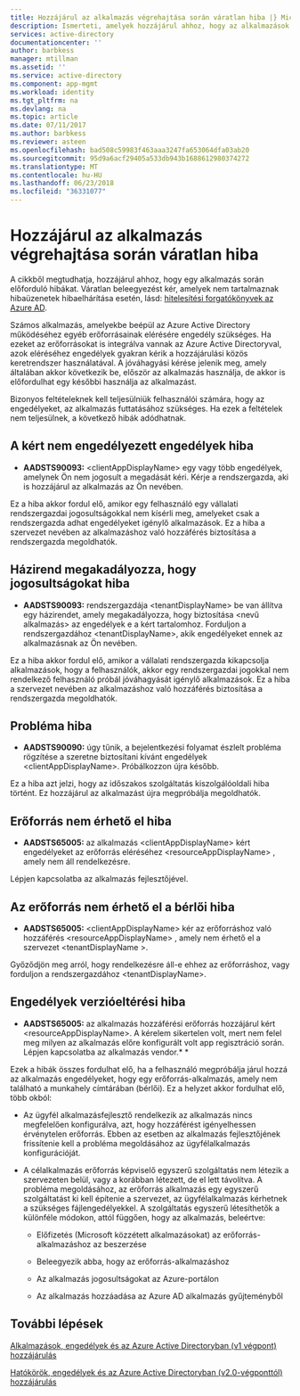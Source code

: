 ```yaml
---
title: Hozzájárul az alkalmazás végrehajtása során váratlan hiba |} Microsoft Docs
description: Ismerteti, amelyek hozzájárul ahhoz, hogy az alkalmazások és a rájuk vonatkozó teendők során előforduló hibák
services: active-directory
documentationcenter: ''
author: barbkess
manager: mtillman
ms.assetid: ''
ms.service: active-directory
ms.component: app-mgmt
ms.workload: identity
ms.tgt_pltfrm: na
ms.devlang: na
ms.topic: article
ms.date: 07/11/2017
ms.author: barbkess
ms.reviewer: asteen
ms.openlocfilehash: bad508c59983f463aaa3247fa653064dfa03ab20
ms.sourcegitcommit: 95d9a6acf29405a533db943b1688612980374272
ms.translationtype: MT
ms.contentlocale: hu-HU
ms.lasthandoff: 06/23/2018
ms.locfileid: "36331077"
---
```

# <a name="unexpected-error-when-performing-consent-to-an-application"></a>Hozzájárul az alkalmazás végrehajtása során váratlan hiba

A cikkből megtudhatja, hozzájárul ahhoz, hogy egy alkalmazás során előforduló hibákat. Váratlan beleegyezést kér, amelyek nem tartalmaznak hibaüzenetek hibaelhárítása esetén, lásd: [hitelesítési forgatókönyvek az Azure AD](https://docs.microsoft.com/azure/active-directory/develop/active-directory-authentication-scenarios).

Számos alkalmazás, amelyekbe beépül az Azure Active Directory működéséhez egyéb erőforrásainak elérésére engedély szükséges. Ha ezeket az erőforrásokat is integrálva vannak az Azure Active Directoryval, azok eléréséhez engedélyek gyakran kérik a hozzájárulási közös keretrendszer használatával. A jóváhagyási kérése jelenik meg, amely általában akkor következik be, először az alkalmazás használja, de akkor is előfordulhat egy későbbi használja az alkalmazást.

Bizonyos feltételeknek kell teljesülniük felhasználói számára, hogy az engedélyeket, az alkalmazás futtatásához szükséges. Ha ezek a feltételek nem teljesülnek, a következő hibák adódhatnak.

## <a name="requesting-not-authorized-permissions-error"></a>A kért nem engedélyezett engedélyek hiba
* **AADSTS90093:** &lt;clientAppDisplayName&gt; egy vagy több engedélyek, amelynek Ön nem jogosult a megadását kéri. Kérje a rendszergazda, aki is hozzájárul az alkalmazás az Ön nevében.

Ez a hiba akkor fordul elő, amikor egy felhasználó egy vállalati rendszergazdai jogosultságokkal nem kísérli meg, amelyeket csak a rendszergazda adhat engedélyeket igénylő alkalmazások. Ez a hiba a szervezet nevében az alkalmazáshoz való hozzáférés biztosítása a rendszergazda megoldhatók.

## <a name="policy-prevents-granting-permissions-error"></a>Házirend megakadályozza, hogy jogosultságokat hiba
* **AADSTS90093:** rendszergazdája &lt;tenantDisplayName&gt; be van állítva egy házirendet, amely megakadályozza, hogy biztosítása &lt;nevű alkalmazás&gt; az engedélyek e a kért tartalomhoz. Forduljon a rendszergazdához &lt;tenantDisplayName&gt;, akik engedélyeket ennek az alkalmazásnak az Ön nevében.

Ez a hiba akkor fordul elő, amikor a vállalati rendszergazda kikapcsolja alkalmazások, hogy a felhasználók, akkor egy rendszergazdai jogokkal nem rendelkező felhasználó próbál jóváhagyását igénylő alkalmazások. Ez a hiba a szervezet nevében az alkalmazáshoz való hozzáférés biztosítása a rendszergazda megoldhatók.

## <a name="intermittent-problem-error"></a>Probléma hiba
* **AADSTS90090:** úgy tűnik, a bejelentkezési folyamat észlelt probléma rögzítése a szeretne biztosítani kívánt engedélyek &lt;clientAppDisplayName&gt;. Próbálkozzon újra később.

Ez a hiba azt jelzi, hogy az időszakos szolgáltatás kiszolgálóoldali hiba történt. Ez hozzájárul az alkalmazást újra megpróbálja megoldhatók.

## <a name="resource-not-available-error"></a>Erőforrás nem érhető el hiba
* **AADSTS65005:** az alkalmazás &lt;clientAppDisplayName&gt; kért engedélyeket az erőforrás eléréséhez &lt;resourceAppDisplayName&gt; , amely nem áll rendelkezésre. 

Lépjen kapcsolatba az alkalmazás fejlesztőjével.

##  <a name="resource-not-available-in-tenant-error"></a>Az erőforrás nem érhető el a bérlői hiba
* **AADSTS65005:** &lt;clientAppDisplayName&gt; kér az erőforráshoz való hozzáférés &lt;resourceAppDisplayName&gt; , amely nem érhető el a szervezet &lt;tenantDisplayName &gt;. 

Győződjön meg arról, hogy rendelkezésre áll-e ehhez az erőforráshoz, vagy forduljon a rendszergazdához &lt;tenantDisplayName&gt;.

## <a name="permissions-mismatch-error"></a>Engedélyek verzióeltérési hiba
* **AADSTS65005:** az alkalmazás hozzáférési erőforrás hozzájárul kért &lt;resourceAppDisplayName&gt;. A kérelem sikertelen volt, mert nem felel meg milyen az alkalmazás előre konfigurált volt app regisztráció során. Lépjen kapcsolatba az alkalmazás vendor.* *

Ezek a hibák összes fordulhat elő, ha a felhasználó megpróbálja járul hozzá az alkalmazás engedélyeket, hogy egy erőforrás-alkalmazás, amely nem található a munkahely címtárában (bérlői). Ez a helyzet akkor fordulhat elő, több okból:

-   Az ügyfél alkalmazásfejlesztő rendelkezik az alkalmazás nincs megfelelően konfigurálva, azt, hogy hozzáférést igényelhessen érvénytelen erőforrás. Ebben az esetben az alkalmazás fejlesztőjének frissítenie kell a probléma megoldásához az ügyfélalkalmazás konfigurációját.

-   A célalkalmazás erőforrás képviselő egyszerű szolgáltatás nem létezik a szervezeten belül, vagy a korábban létezett, de el lett távolítva. A probléma megoldásához, az erőforrás alkalmazás egy egyszerű szolgáltatást ki kell építenie a szervezet, az ügyfélalkalmazás kérhetnek a szükséges fájlengedélyekkel. A szolgáltatás egyszerű létesíthetők a különféle módokon, attól függően, hogy az alkalmazás, beleértve:

    -   Előfizetés (Microsoft közzétett alkalmazásokat) az erőforrás-alkalmazáshoz az beszerzése

    -   Beleegyezik abba, hogy az erőforrás-alkalmazáshoz

    -   Az alkalmazás jogosultságokat az Azure-portálon

    -   Az alkalmazás hozzáadása az Azure AD alkalmazás gyűjteményből

## <a name="next-steps"></a>További lépések 

[Alkalmazások, engedélyek és az Azure Active Directoryban (v1 végpont) hozzájárulás](https://docs.microsoft.com/azure/active-directory/active-directory-apps-permissions-consent)<br>

[Hatókörök, engedélyek és az Azure Active Directoryban (v2.0-végponttól) hozzájárulás](https://docs.microsoft.com/azure/active-directory/develop/active-directory-v2-scopes)


